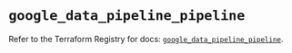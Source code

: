 # `google_data_pipeline_pipeline`

Refer to the Terraform Registry for docs: [`google_data_pipeline_pipeline`](https://registry.terraform.io/providers/hashicorp/google/6.28.0/docs/resources/data_pipeline_pipeline).
